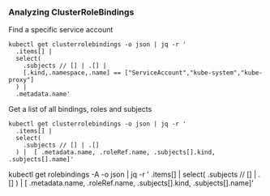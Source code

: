 ### Analyzing ClusterRoleBindings
Find a specific service account
```
kubectl get clusterrolebindings -o json | jq -r '
  .items[] |
  select(
    .subjects // [] | .[] |
    [.kind,.namespace,.name] == ["ServiceAccount","kube-system","kube-proxy"]
  ) |
  .metadata.name'
```
Get a list of all bindings, roles and subjects
```
kubectl get clusterrolebindings -o json | jq -r '
  .items[] |
  select(
    .subjects // [] | .[] 
  ) |  [ .metadata.name, .roleRef.name, .subjects[].kind, .subjects[].name]'
```  
kubectl get rolebindings -A -o json | jq -r '
  .items[] |
  select(
    .subjects // [] | .[] 
  ) |  [ .metadata.name, .roleRef.name, .subjects[].kind, .subjects[].name]'  
```
